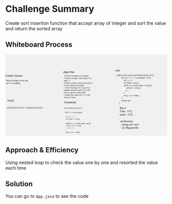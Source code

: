 # Challenge Summary
Create sort insertion function that accept array of integer and sort the value and return the sorted array 

## Whiteboard Process

![Whiteboard](./assets/Whiteboard1.png)

## Approach & Efficiency
Using nested loop to check the value one by one and resorted the value each time 

## Solution
You can go to `App.java` to see the code
